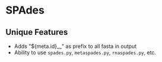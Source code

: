
# SPAdes
## Unique Features
* Adds "${meta.id}__" as prefix to all fasta in output
* Ability to use `spades.py`, `metaspades.py`, `rnaspades.py`, etc.
